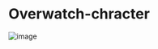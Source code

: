 # Overwatch-chracter
![image](https://user-images.githubusercontent.com/106540601/216527721-2e142bf8-d077-475c-92d6-f425707c6a72.png)
